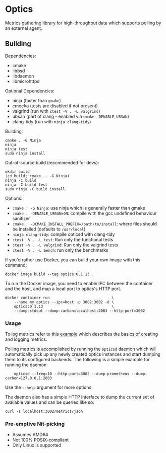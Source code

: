# Optics

Metrics gathering library for high-throughput data which supports polling by an
external agent.


## Building

Dependencies:
- cmake
- libbsd
- libdaemon
- libmicrohttpd

Optional Dependencies:
- ninja (faster than `gmake`)
- cmocka (tests are disabled if not present)
- valgrind (run with `ctest -V . -L valgrind`)
- ubsan (part of clang - enabled via `cmake -DENABLE_UBSAN`)
- clang-tidy (run with `ninja clang-tidy`)

Building:
```
cmake . -G Ninja
ninja
ninja test
sudo ninja install
```

Out-of-source build (recommended for devs):
```
mkdir build
(cd build; cmake .. -G Ninja)
ninja -C build
ninja -C build test
sudo ninja -C build install
```

Options:
- `cmake . -G Ninja`: use ninja which is generally faster than gmake
- `cmake . -DENABLE_UBSAN=ON`: compile with the gcc undefined behaviour sanitizer
- `cmake . -DCMAKE_INSTALL_PREFIX=/path/to/install`: where files should be
  installed (defaults to `/usr/local`)
- `ninja clang-tidy`: compile opticsd with clang-tidy
- `ctest -V . -L test`: Run only the functional tests
- `ctest -V . -L valgrind`: Run only the valgrind tests
- `ctest -V . -L bench`: run only the benchmarks


If you'd rather use Docker, you can build your own image with this command:
```
docker image build --tag optics:0.1.13 .
```

To run the Docker image, you need to enable IPC between the container and the host,
and map a local port to optics's HTTP port.
```
docker container run                            \
    --name my_optics --ipc=host -p 3002:3002 -d \
    optics:0.1.13                               \
    --dump-stdout --dump-carbon=localhost:2003 --http-port=3002
```

### Usage

To log metrics refer to this [example](test/example.c) which describes the
basics of creating and logging metrics.

Polling metrics is accomplished by running the `opticsd` daemon which will
automatically pick up any newly created optics instances and start dumping them
to its configured backends. The following is a simple example for running the
daemon:

```
	opticsd --freq=10 --http-port=3002 --dump-prometheus --dump-carbon=127.0.0.1:2003
```

Use the `--help` argument for more options.

The daemon also has a simple HTTP interface to dump the current set of available
values and can be queried like so:

```
curl -s localhost:3002/metrics/json
```

### Pre-emptive Nit-picking

* Assumes AMD64
* Not 100% POSIX-compliant
* Only Linux is supported

